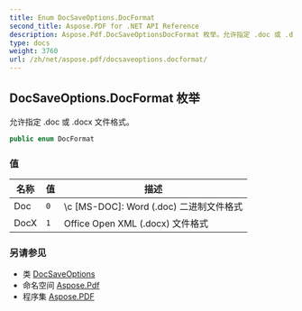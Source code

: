 ```yaml
---
title: Enum DocSaveOptions.DocFormat
second_title: Aspose.PDF for .NET API Reference
description: Aspose.Pdf.DocSaveOptionsDocFormat 枚举。允许指定 .doc 或 .docx 文件格式
type: docs
weight: 3760
url: /zh/net/aspose.pdf/docsaveoptions.docformat/
---
```

## DocSaveOptions.DocFormat 枚举

允许指定 .doc 或 .docx 文件格式。

```csharp
public enum DocFormat
```

### 值

| 名称 | 值 | 描述 |
| --- | --- | --- |
| Doc | `0` | \c \[MS-DOC]: Word (.doc) 二进制文件格式 |
| DocX | `1` | Office Open XML (.docx) 文件格式 |

### 另请参见

* 类 [DocSaveOptions](../docsaveoptions/)
* 命名空间 [Aspose.Pdf](../../aspose.pdf/)
* 程序集 [Aspose.PDF](../../)